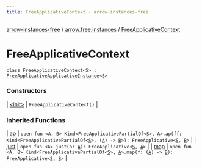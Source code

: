```yaml
---
title: FreeApplicativeContext - arrow-instances-free
---
```


[arrow-instances-free](../../index.html) / [arrow.free.instances](../index.html) / [FreeApplicativeContext](./index.html)

# FreeApplicativeContext

`class FreeApplicativeContext<S> : `[`FreeApplicativeApplicativeInstance`](../-free-applicative-applicative-instance/index.html)`<`[`S`](index.html#S)`>`

### Constructors

| [&lt;init&gt;](-init-.html) | `FreeApplicativeContext()` |

### Inherited Functions

| [ap](../-free-applicative-applicative-instance/ap.html) | `open fun <A, B> Kind<FreeApplicativePartialOf<`[`S`](../-free-applicative-applicative-instance/index.html#S)`>, `[`A`](../-free-applicative-applicative-instance/ap.html#A)`>.ap(ff: Kind<FreeApplicativePartialOf<`[`S`](../-free-applicative-applicative-instance/index.html#S)`>, (`[`A`](../-free-applicative-applicative-instance/ap.html#A)`) -> `[`B`](../-free-applicative-applicative-instance/ap.html#B)`>): FreeApplicative<`[`S`](../-free-applicative-applicative-instance/index.html#S)`, `[`B`](../-free-applicative-applicative-instance/ap.html#B)`>` |
| [just](../-free-applicative-applicative-instance/just.html) | `open fun <A> just(a: `[`A`](../-free-applicative-applicative-instance/just.html#A)`): FreeApplicative<`[`S`](../-free-applicative-applicative-instance/index.html#S)`, `[`A`](../-free-applicative-applicative-instance/just.html#A)`>` |
| [map](../-free-applicative-applicative-instance/map.html) | `open fun <A, B> Kind<FreeApplicativePartialOf<`[`S`](../-free-applicative-applicative-instance/index.html#S)`>, `[`A`](../-free-applicative-applicative-instance/map.html#A)`>.map(f: (`[`A`](../-free-applicative-applicative-instance/map.html#A)`) -> `[`B`](../-free-applicative-applicative-instance/map.html#B)`): FreeApplicative<`[`S`](../-free-applicative-applicative-instance/index.html#S)`, `[`B`](../-free-applicative-applicative-instance/map.html#B)`>` |

